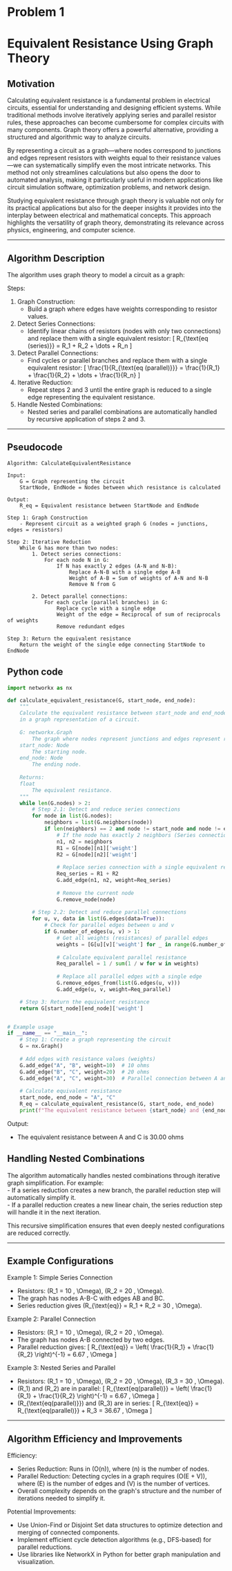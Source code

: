 # Problem 1
# Equivalent Resistance Using Graph Theory
## Motivation

Calculating equivalent resistance is a fundamental problem in electrical circuits, essential for understanding and designing efficient systems. While traditional methods involve iteratively applying series and parallel resistor rules, these approaches can become cumbersome for complex circuits with many components. Graph theory offers a powerful alternative, providing a structured and algorithmic way to analyze circuits.

By representing a circuit as a graph—where nodes correspond to junctions and edges represent resistors with weights equal to their resistance values—we can systematically simplify even the most intricate networks. This method not only streamlines calculations but also opens the door to automated analysis, making it particularly useful in modern applications like circuit simulation software, optimization problems, and network design.

Studying equivalent resistance through graph theory is valuable not only for its practical applications but also for the deeper insights it provides into the interplay between electrical and mathematical concepts. This approach highlights the versatility of graph theory, demonstrating its relevance across physics, engineering, and computer science.

---

## Algorithm Description
The algorithm uses graph theory to model a circuit as a graph:

Steps:  
1. Graph Construction:
    - Build a graph where edges have weights corresponding to resistor values.
2. Detect Series Connections:
    - Identify linear chains of resistors (nodes with only two connections) and replace them with a single equivalent resistor: [ R_{\text{eq (series)}} = R_1 + R_2 + \dots + R_n ]
3. Detect Parallel Connections:
    - Find cycles or parallel branches and replace them with a single equivalent resistor: [ \frac{1}{R_{\text{eq (parallel)}}} = \frac{1}{R_1} + \frac{1}{R_2} + \dots + \frac{1}{R_n} ]
4. Iterative Reduction:
    - Repeat steps 2 and 3 until the entire graph is reduced to a single edge representing the equivalent resistance.
5. Handle Nested Combinations:
    - Nested series and parallel combinations are automatically handled by recursive application of steps 2 and 3.

---
## Pseudocode

```
Algorithm: CalculateEquivalentResistance

Input:
    G = Graph representing the circuit
    StartNode, EndNode = Nodes between which resistance is calculated

Output:
    R_eq = Equivalent resistance between StartNode and EndNode

Step 1: Graph Construction
    - Represent circuit as a weighted graph G (nodes = junctions, edges = resistors)

Step 2: Iterative Reduction
    While G has more than two nodes:
        1. Detect series connections:
            For each node N in G:
                If N has exactly 2 edges (A-N and N-B):
                    Replace A-N-B with a single edge A-B
                    Weight of A-B = Sum of weights of A-N and N-B
                    Remove N from G

        2. Detect parallel connections:
            For each cycle (parallel branches) in G:
                Replace cycle with a single edge
                Weight of the edge = Reciprocal of sum of reciprocals of weights
                Remove redundant edges

Step 3: Return the equivalent resistance
    Return the weight of the single edge connecting StartNode to EndNode
```

## Python code

```python
import networkx as nx

def calculate_equivalent_resistance(G, start_node, end_node):
    """
    Calculate the equivalent resistance between start_node and end_node
    in a graph representation of a circuit.
    
    G: networkx.Graph
        The graph where nodes represent junctions and edges represent resistors (weights = resistance values).
    start_node: Node
        The starting node.
    end_node: Node
        The ending node.
        
    Returns:
    float
        The equivalent resistance.
    """
    while len(G.nodes) > 2:
        # Step 2.1: Detect and reduce series connections
        for node in list(G.nodes):
            neighbors = list(G.neighbors(node))
            if len(neighbors) == 2 and node != start_node and node != end_node:
                # If the node has exactly 2 neighbors (Series connection)
                n1, n2 = neighbors
                R1 = G[node][n1]['weight']
                R2 = G[node][n2]['weight']
                
                # Replace series connection with a single equivalent resistor
                Req_series = R1 + R2
                G.add_edge(n1, n2, weight=Req_series)
                
                # Remove the current node
                G.remove_node(node)
        
        # Step 2.2: Detect and reduce parallel connections
        for u, v, data in list(G.edges(data=True)):
            # Check for parallel edges between u and v
            if G.number_of_edges(u, v) > 1:
                # Get all weights (resistances) of parallel edges
                weights = [G[u][v]['weight'] for _ in range(G.number_of_edges(u, v))]
                
                # Calculate equivalent parallel resistance
                Req_parallel = 1 / sum(1 / w for w in weights)
                
                # Replace all parallel edges with a single edge
                G.remove_edges_from(list(G.edges(u, v)))
                G.add_edge(u, v, weight=Req_parallel)

    # Step 3: Return the equivalent resistance
    return G[start_node][end_node]['weight']


# Example usage
if __name__ == "__main__":
    # Step 1: Create a graph representing the circuit
    G = nx.Graph()
    
    # Add edges with resistance values (weights)
    G.add_edge("A", "B", weight=10)  # 10 ohms
    G.add_edge("B", "C", weight=20)  # 20 ohms
    G.add_edge("A", "C", weight=30)  # Parallel connection between A and C
    
    # Calculate equivalent resistance
    start_node, end_node = "A", "C"
    R_eq = calculate_equivalent_resistance(G, start_node, end_node)
    print(f"The equivalent resistance between {start_node} and {end_node} is {R_eq:.2f} ohms")

```
Output:  
- The equivalent resistance between A and C is 30.00 ohms


## Handling Nested Combinations

The algorithm automatically handles nested combinations through iterative graph simplification. For example:  
    - If a series reduction creates a new branch, the parallel reduction step will automatically simplify it.  
    - If a parallel reduction creates a new linear chain, the series reduction step will handle it in the next iteration.

This recursive simplification ensures that even deeply nested configurations are reduced correctly.

---
## Example Configurations

Example 1: Simple Series Connection  
- Resistors: (R_1 = 10 , \Omega), (R_2 = 20 , \Omega).
- The graph has nodes A-B-C with edges AB and BC.
- Series reduction gives (R_{\text{eq}} = R_1 + R_2 = 30 , \Omega).
  
Example 2: Parallel Connection
- Resistors: (R_1 = 10 , \Omega), (R_2 = 20 , \Omega).
- The graph has nodes A-B connected by two edges.
- Parallel reduction gives: [ R_{\text{eq}} = \left( \frac{1}{R_1} + \frac{1}{R_2} \right)^{-1} = 6.67 , \Omega ]

Example 3: Nested Series and Parallel  
- Resistors: (R_1 = 10 , \Omega), (R_2 = 20 , \Omega), (R_3 = 30 , \Omega).
- (R_1) and (R_2) are in parallel: [ R_{\text{eq(parallel)}} = \left( \frac{1}{R_1} + \frac{1}{R_2} \right)^{-1} = 6.67 , \Omega ]
- (R_{\text{eq(parallel)}}) and (R_3) are in series: [ R_{\text{eq}} = R_{\text{eq(parallel)}} + R_3 = 36.67 , \Omega ]

---

## Algorithm Efficiency and Improvements

Efficiency:  
- Series Reduction: Runs in (O(n)), where (n) is the number of nodes.
- Parallel Reduction: Detecting cycles in a graph requires (O(E + V)), where (E) is the number of edges and (V) is the number of vertices.
- Overall complexity depends on the graph's structure and the number of iterations needed to simplify it.
  
Potential Improvements:
- Use Union-Find or Disjoint Set data structures to optimize detection and merging of connected components.
- Implement efficient cycle detection algorithms (e.g., DFS-based) for parallel reductions.
- Use libraries like NetworkX in Python for better graph manipulation and visualization.
